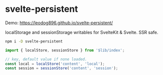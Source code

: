 # svelte-persistent

Demo: https://leodog896.github.io/svelte-persistent/

localStorage and sessionStorage writables for SvelteKit & Svelte. SSR safe.

```bash
npm i -D svelte-persistent
```

```ts
import { localStore, sessionStore } from '$lib/index';

// key, default value if none loaded.
const local = localStore('content', 'local');
const session = sessionStore('content', 'session');
```
